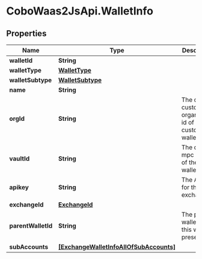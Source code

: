 # CoboWaas2JsApi.WalletInfo

## Properties

Name | Type | Description | Notes
------------ | ------------- | ------------- | -------------
**walletId** | **String** |  | 
**walletType** | [**WalletType**](WalletType.md) |  | 
**walletSubtype** | [**WalletSubtype**](WalletSubtype.md) |  | 
**name** | **String** |  | 
**orgId** | **String** | The owning custody organization id of the custodial wallet. | 
**vaultId** | **String** | The owning mpc vault id of the mpc wallet. | 
**apikey** | **String** | The API Key for the exchange. | 
**exchangeId** | [**ExchangeId**](ExchangeId.md) |  | 
**parentWalletId** | **String** | The parent wallet id for this wallet if presented. | [optional] 
**subAccounts** | [**[ExchangeWalletInfoAllOfSubAccounts]**](ExchangeWalletInfoAllOfSubAccounts.md) |  | [optional] 


